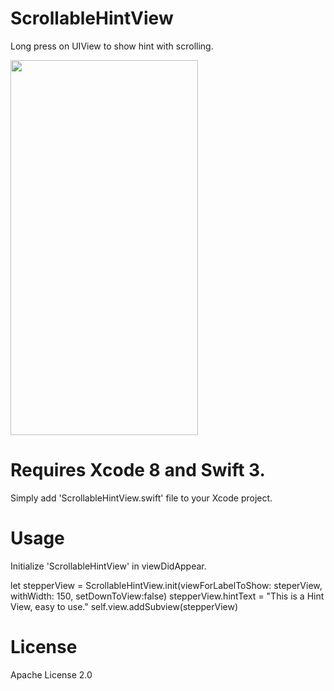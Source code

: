 # ScrollableHintView
Long press on UIView to show hint with scrolling.

<img src="https://github.com/DhruvinThumar/ScrollableHintView/blob/master/ScrollableHintView.gif" width="300" height="600"/>

# Requires Xcode 8 and Swift 3.
Simply add 'ScrollableHintView.swift' file to your Xcode project.

# Usage

Initialize 'ScrollableHintView' in viewDidAppear.

let stepperView = ScrollableHintView.init(viewForLabelToShow: steperView, withWidth: 150, setDownToView:false)
stepperView.hintText = "This is a Hint View, easy to use."
self.view.addSubview(stepperView)


# License
Apache License 2.0

